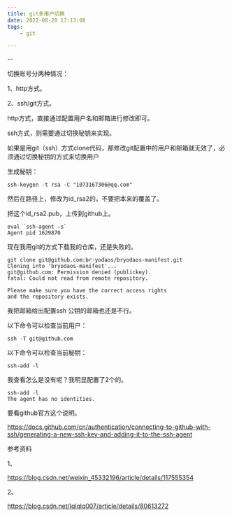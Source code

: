 ```yaml
---
title: git多用户切换
date: 2022-08-20 17:13:08
tags:
	- git

---
```


--

切换账号分两种情况：

1、http方式。

2、ssh/git方式。

http方式，直接通过配置用户名和邮箱进行修改即可。

ssh方式，则需要通过切换秘钥来实现。

如果是用git（ssh）方式clone代码，那修改git配置中的用户和邮箱就无效了，必须通过切换秘钥的方式来切换用户





生成秘钥：

```
ssh-keygen -t rsa -C "1073167306@qq.com"
```

然后在路径上，修改为id_rsa2的，不要把本来的覆盖了。

把这个id_rsa2.pub，上传到github上。



```
eval `ssh-agent -s`
Agent pid 1629870
```



现在我用git的方式下载我的仓库，还是失败的。

```
git clone git@github.com:br-yodaos/bryodaos-manifest.git
Cloning into 'bryodaos-manifest'...
git@github.com: Permission denied (publickey).
fatal: Could not read from remote repository.

Please make sure you have the correct access rights
and the repository exists.
```

我把邮箱给出配置ssh 公钥的邮箱也还是不行。



以下命令可以检查当前用户：

```
ssh -T git@github.com
```

以下命令可以检查当前秘钥：

```
ssh-add -l
```

我查看怎么是没有呢？我明显配置了2个的。

```
ssh-add -l
The agent has no identities.
```

要看github官方这个说明。

https://docs.github.com/cn/authentication/connecting-to-github-with-ssh/generating-a-new-ssh-key-and-adding-it-to-the-ssh-agent



参考资料

1、

https://blog.csdn.net/weixin_45332196/article/details/117555354

2、

https://blog.csdn.net/lqlqlq007/article/details/80613272